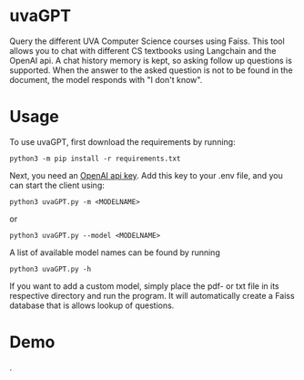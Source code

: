 # uvaGPT
Query the different UVA Computer Science courses using Faiss. This tool allows you to chat with different CS textbooks using Langchain and the OpenAI api. A chat history memory is kept, so asking follow up questions is supported.
When the answer to the asked question is not to be found in the document, the model responds with "I don't know".

# Usage
To use uvaGPT, first download the requirements by running:
```
python3 -m pip install -r requirements.txt
```
Next, you need an [OpenAI api key](https://platform.openai.com/overview). Add this key to your .env file, and you can start the client using:
```
python3 uvaGPT.py -m <MODELNAME>
```
or
```
python3 uvaGPT.py --model <MODELNAME>
```
A list of available model names can be found by running
```
python3 uvaGPT.py -h
```
If you want to add a custom model, simply place the pdf- or txt file in its respective directory and run the program. It will automatically create a Faiss database that is allows lookup of questions.

# Demo
.
